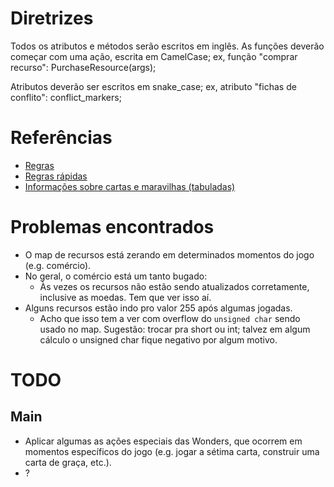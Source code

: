 # Diretrizes

Todos os atributos e métodos serão escritos em inglês.
As funções deverão começar com uma ação, escrita em CamelCase;
ex, função "comprar recurso":
<type> PurchaseResource(args);

Atributos deverão ser escritos em snake_case;
ex, atributo "fichas de conflito":
<type> conflict_markers;

# Referências
* [Regras](https://waa.ai/O48v)
* [Regras rápidas](https://waa.ai/O48z)
* [Informações sobre cartas e maravilhas (tabuladas)](https://github.com/dmag-ufsm/Game/tree/master/references)

# Problemas encontrados
* O map de recursos está zerando em determinados momentos do jogo (e.g.
  comércio).
* No geral, o comércio está um tanto bugado:
    * Às vezes os recursos não estão sendo atualizados corretamente, inclusive
      as moedas. Tem que ver isso aí.
* Alguns recursos estão indo pro valor 255 após algumas jogadas.
    * Acho que isso tem a ver com overflow do ```unsigned char``` sendo usado
      no map. Sugestão: trocar pra short ou int; talvez em algum cálculo o
      unsigned char fique negativo por algum motivo.

# TODO
## Main
* Aplicar algumas as ações especiais das Wonders, que ocorrem em momentos
  específicos do jogo (e.g. jogar a sétima carta, construir uma carta de
  graça, etc.).
* ?
